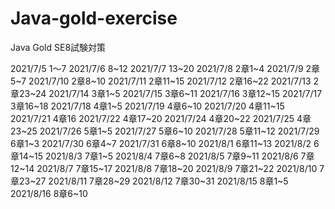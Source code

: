 # Java-gold-exercise
Java Gold SE8試験対策

2021/7/5 1〜7
2021/7/6 8~12
2021/7/7 13~20
2021/7/8  2章1~4
2021/7/9  2章5~7
2021/7/10  2章8~10
2021/7/11  2章11~15
2021/7/12  2章16~22
2021/7/13  2章23~24
2021/7/14  3章1~5
2021/7/15  3章6~11
2021/7/16  3章12~15
2021/7/17  3章16~18
2021/7/18  4章1~5
2021/7/19  4章6~10
2021/7/20  4章11~15
2021/7/21  4章16
2021/7/22  4章17~20
2021/7/24  4章20~22
2021/7/25  4章23~25
2021/7/26  5章1~5
2021/7/27  5章6~10
2021/7/28  5章11~12
2021/7/29  6章1~3
2021/7/30  6章4~7
2021/7/31  6章8~10
2021/8/1  6章11~13
2021/8/2  6章14~15
2021/8/3  7章1~5
2021/8/4  7章6~8
2021/8/5  7章9~11
2021/8/6  7章12~14
2021/8/7  7章15~17
2021/8/8  7章18~20
2021/8/9  7章21~22
2021/8/10  7章23~27
2021/8/11  7章28~29
2021/8/12  7章30~31
2021/8/15  8章1~5
2021/8/16  8章6~10





